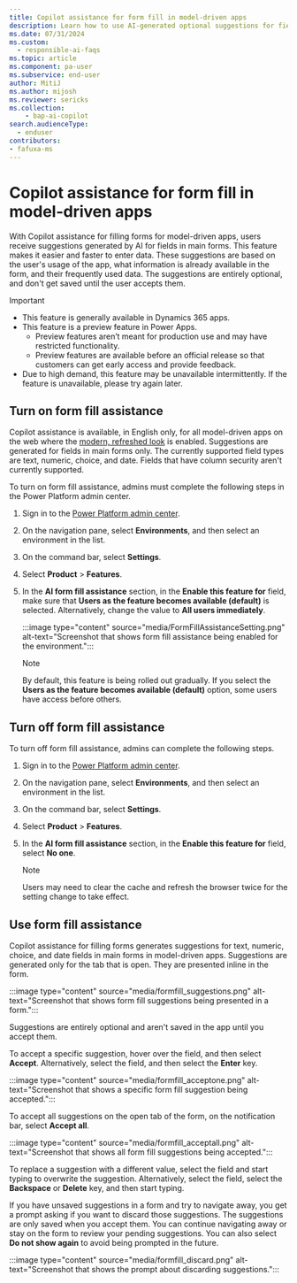 ```yaml
---
title: Copilot assistance for form fill in model-driven apps 
description: Learn how to use AI-generated optional suggestions for fields in a form.
ms.date: 07/31/2024
ms.custom: 
  - responsible-ai-faqs
ms.topic: article
ms.component: pa-user
ms.subservice: end-user
author: MitiJ 
ms.author: mijosh
ms.reviewer: sericks
ms.collection: 
    - bap-ai-copilot 
search.audienceType: 
  - enduser
contributors:
- fafuxa-ms
---
```


# Copilot assistance for form fill in model-driven apps 

With Copilot assistance for filling forms for model-driven apps, users receive suggestions generated by AI for fields in main forms. This feature makes it easier and faster to enter data. These suggestions are based on the user's usage of the app, what information is already available in the form, and their frequently used data. The suggestions are entirely optional, and don't get saved until the user accepts them.

> [!IMPORTANT]
> - This feature is generally available in Dynamics 365 apps.
> - This feature is a preview feature in Power Apps.
>   - Preview features aren’t meant for production use and may have restricted functionality.
>   - Preview features are available before an official release so that customers can get early access and provide feedback.
> - Due to high demand, this feature may be unavailable intermittently. If the feature is unavailable, please try again later.

## Turn on form fill assistance

Copilot assistance is available, in English only, for all model-driven apps on the web where the [modern, refreshed look](modern-fluent-design.md) is enabled. Suggestions are generated for fields in main forms only. The currently supported field types are text, numeric, choice, and date. Fields that have column security aren't currently supported.

To turn on form fill assistance, admins must complete the following steps in the Power Platform admin center.

1. Sign in to the [Power Platform admin center](https://admin.powerplatform.microsoft.com).
1. On the navigation pane, select **Environments**, and then select an environment in the list.
1. On the command bar, select **Settings**.
1. Select **Product** \> **Features**.
1. In the **AI form fill assistance** section, in the **Enable this feature for** field, make sure that **Users as the feature becomes available (default)** is selected. Alternatively, change the value to **All users immediately**.

    :::image type="content" source="media/FormFillAssistanceSetting.png" alt-text="Screenshot that shows form fill assistance being enabled for the environment.":::

    > [!NOTE]
    > By default, this feature is being rolled out gradually. If you select the **Users as the feature becomes available (default)** option, some users have access before others.

## Turn off form fill assistance

To turn off form fill assistance, admins can complete the following steps.

1. Sign in to the [Power Platform admin center](https://admin.powerplatform.microsoft.com).
1. On the navigation pane, select **Environments**, and then select an environment in the list.
1. On the command bar, select **Settings**.
1. Select **Product** \> **Features**.
1. In the **AI form fill assistance** section, in the **Enable this feature for** field, select **No one**.

    > [!NOTE]
    > Users may need to clear the cache and refresh the browser twice for the setting change to take effect.

## Use form fill assistance 

Copilot assistance for filling forms generates suggestions for text, numeric, choice, and date fields in main forms in model-driven apps. Suggestions are generated only for the tab that is open. They are presented inline in the form.

:::image type="content" source="media/formfill_suggestions.png" alt-text="Screenshot that shows form fill suggestions being presented in a form.":::

Suggestions are entirely optional and aren't saved in the app until you accept them. 

To accept a specific suggestion, hover over the field, and then select **Accept**. Alternatively, select the field, and then select the **Enter** key.

:::image type="content" source="media/formfill_acceptone.png" alt-text="Screenshot that shows a specific form fill suggestion being accepted.":::

To accept all suggestions on the open tab of the form, on the notification bar, select **Accept all**.

:::image type="content" source="media/formfill_acceptall.png" alt-text="Screenshot that shows all form fill suggestions being accepted.":::

To replace a suggestion with a different value, select the field and start typing to overwrite the suggestion. Alternatively, select the field, select the **Backspace** or **Delete** key, and then start typing. 

If you have unsaved suggestions in a form and try to navigate away, you get a prompt asking if you want to discard those suggestions. The suggestions are only saved when you accept them. You can continue navigating away or stay on the form to review your pending suggestions. You can also select **Do not show again** to avoid being prompted in the future.

:::image type="content" source="media/formfill_discard.png" alt-text="Screenshot that shows the prompt about discarding suggestions.":::
